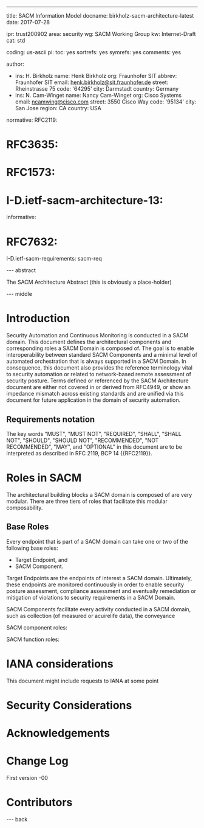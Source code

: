 ﻿---
title: SACM Information Model
docname: birkholz-sacm-architecture-latest
date: 2017-07-28

ipr: trust200902
area: security
wg: SACM Working Group
kw: Internet-Draft
cat: std

coding: us-ascii
pi:
   toc: yes
   sortrefs: yes
   symrefs: yes
   comments: yes

author:
- ins: H. Birkholz
  name: Henk Birkholz
  org: Fraunhofer SIT
  abbrev: Fraunhofer SIT
  email: henk.birkholz@sit.fraunhofer.de
  street: Rheinstrasse 75
  code: '64295'
  city: Darmstadt
  country: Germany
- ins: N. Cam-Winget
  name: Nancy Cam-Winget
  org: Cisco Systems
  email: ncamwing@cisco.com
  street: 3550 Cisco Way
  code: '95134'
  city: San Jose
  region: CA
  country: USA

normative:
  RFC2119:
#  RFC3635:
#  RFC1573:
  # I-D.ietf-sacm-architecture-13:
 
informative:
#  RFC7632:
  I-D.ietf-sacm-requirements: sacm-req

--- abstract

The SACM Architecture Abstract (this is obviously a place-holder)

--- middle

# Introduction

Security Automation and Continuous Monitoring is conducted in a SACM domain. This document defines the architectural components and corresponding roles a SACM Domain is composed of. The goal is to enable interoperability between standard SACM Components and a minimal level of automated orchestration that is always supported in a SACM Domain.
In consequence, this document also provides the reference terminology vital to security automation or related to network-based remote assessment of security posture. Terms defined or referenced by the SACM Architecture document are either not covered in or derived from RFC4949, or show an impedance mismatch across existing standards and are unified via this document for future application in the domain of security automation.

## Requirements notation

The key words "MUST", "MUST NOT", "REQUIRED", "SHALL", "SHALL NOT",
"SHOULD", "SHOULD NOT", "RECOMMENDED", "NOT RECOMMENDED", "MAY", and
"OPTIONAL" in this document are to be interpreted as described in RFC
2119, BCP 14 {{RFC2119}}.

# Roles in SACM

The architectural building blocks a SACM domain is composed of are very modular. There are three tiers of roles that facilitate this modular composability.

## Base Roles

Every endpoint that is part of a SACM domain can take one or two of the following base roles:

* Target Endpoint, and
* SACM Component.

Target Endpoints are the endpoints of interest a SACM domain. Ultimately, these endpoints are monitored continuously in order to enable security posture assessment, compliance assessment and eventually remediation or mitigation of violations to security requirements in a SACM Domain.

SACM Components facilitate every activity conducted in a SACM domain, such as collection (of measured or acuirelife data), the conveyance 

SACM component roles:

SACM function roles:

#  IANA considerations

This document might include requests to IANA at some point

#  Security Considerations

#  Acknowledgements

#  Change Log

First version -00

# Contributors

--- back
